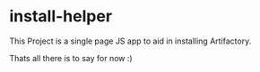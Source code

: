 # install-helper
This Project is a single page JS app to aid in installing Artifactory.

Thats all there is to say for now :) 

